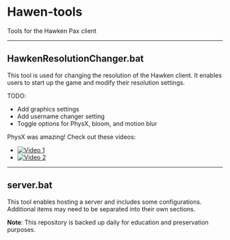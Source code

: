 # Hawen-tools

Tools for the Hawken Pax client

---

## HawkenResolutionChanger.bat

This tool is used for changing the resolution of the Hawken client. It enables users to start up the game and modify their resolution settings.

TODO:
- Add graphics settings
- Add username changer setting
- Toggle options for PhysX, bloom, and motion blur

PhysX was amazing! Check out these videos:
- [![Video 1](https://img.youtube.com/vi/foVey99DymQ/0.jpg)](https://www.youtube.com/watch?v=foVey99DymQ)
- [![Video 2](https://img.youtube.com/vi/eGVXfvA_-fA/0.jpg)](https://www.youtube.com/watch?v=eGVXfvA_-fA)

---

## server.bat

This tool enables hosting a server and includes some configurations. Additional items may need to be separated into their own sections.

**Note**: This repository is backed up daily for education and preservation purposes.
